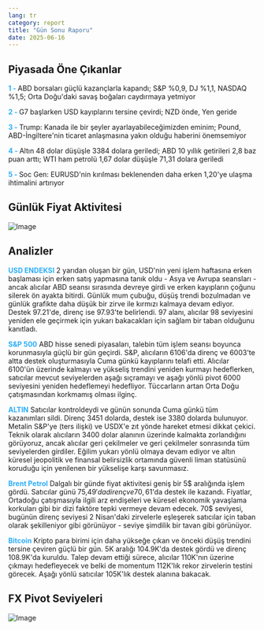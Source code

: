 ```yaml
---
lang: tr
category: report
title: "Gün Sonu Raporu"
date: 2025-06-16
---
```



<h2>Piyasada Öne Çıkanlar</h2>
<strong style="color: #2caef7;">1 - </strong> ABD borsaları güçlü kazançlarla kapandı; S&P %0,9, DJ %1,1, NASDAQ %1,5; Orta Doğu'daki savaş boğaları caydırmaya yetmiyor

<strong style="color: #2caef7;">2 - </strong> G7 başlarken USD kayıplarını tersine çevirdi; NZD önde, Yen geride

<strong style="color: #2caef7;">3 - </strong> Trump: Kanada ile bir şeyler ayarlayabileceğimizden eminim; Pound, ABD-İngiltere'nin ticaret anlaşmasına yakın olduğu haberini önemsemiyor


<strong style="color: #2caef7;">4 - </strong> Altın 48 dolar düşüşle 3384 dolara geriledi; ABD 10 yıllık getirileri 2,8 baz puan arttı; WTI ham petrolü 1,67 dolar düşüşle 71,31 dolara geriledi

<strong style="color: #2caef7;">5 - </strong> Soc Gen: EURUSD'nin kırılması beklenenden daha erken 1,20'ye ulaşma ihtimalini artırıyor




<h2>Günlük Fiyat Aktivitesi</h2>
<img src="https://markleighedu.github.io/img/Jun-2025/16-Jun-2025/price.jpg" alt="Image"/>

<h2>Analizler</h2>
<strong style="color: #2caef7;">USD ENDEKSI</strong> 2 yarıdan oluşan bir gün, USD'nin yeni işlem haftasına erken başlaması için erken satış yapmasına tanık oldu - Asya ve Avrupa seansları - ancak alıcılar ABD seansı sırasında devreye girdi ve erken kayıpların çoğunu silerek ön ayakta bitirdi. Günlük mum çubuğu, düşüş trendi bozulmadan ve günlük grafikte daha düşük bir zirve ile kırmızı kalmaya devam ediyor. Destek 97.21'de, direnç ise 97.93'te belirlendi. 97 alanı, alıcılar 98 seviyesini yeniden ele geçirmek için yukarı bakacakları için sağlam bir taban olduğunu kanıtladı.

<strong style="color: #2caef7;">S&P 500</strong> ABD hisse senedi piyasaları, talebin tüm işlem seansı boyunca korunmasıyla güçlü bir gün geçirdi. S&P, alıcıların 6106'da direnç ve 6003'te altta destek oluşturmasıyla Cuma günkü kayıplarını telafi etti. Alıcılar 6100'ün üzerinde kalmayı ve yükseliş trendini yeniden kurmayı hedeflerken, satıcılar mevcut seviyelerden aşağı sıçramayı ve aşağı yönlü pivot 6000 seviyesini yeniden hedeflemeyi hedefliyor. Tüccarların artan Orta Doğu çatışmasından korkmamış olması ilginç.

<strong style="color: #2caef7;">ALTIN</strong> Satıcılar kontroldeydi ve günün sonunda Cuma günkü tüm kazanımları sildi. Direnç 3451 dolarda, destek ise 3380 dolarda bulunuyor. Metalin S&P'ye (ters ilişki) ve USDX'e zıt yönde hareket etmesi dikkat çekici. Teknik olarak alıcıların 3400 dolar alanının üzerinde kalmakta zorlandığını görüyoruz, ancak alıcılar geri çekilmeler ve geri çekilmeler sonrasında tüm seviyelerden girdiler. Eğilim yukarı yönlü olmaya devam ediyor ve altın küresel jeopolitik ve finansal belirsizlik ortamında güvenli liman statüsünü koruduğu için yenilenen bir yükselişe karşı savunmasız.

<strong style="color: #2caef7;">Brent Petrol</strong> Dalgalı bir günde fiyat aktivitesi geniş bir 5$ aralığında işlem gördü. Satıcılar günü 75,49$'da direnç ve 70,61$'da destek ile kazandı. Fiyatlar, Ortadoğu çatışmasıyla ilgili arz endişeleri ve küresel ekonomik yavaşlama korkuları gibi bir dizi faktöre tepki vermeye devam edecek. 70$ seviyesi, bugünün direnç seviyesi 2 Nisan'daki zirvelerle eşleşerek satıcılar için taban olarak şekilleniyor gibi görünüyor - seviye şimdilik bir tavan gibi görünüyor.

<strong style="color: #2caef7;">Bitcoin</strong> Kripto para birimi için daha yükseğe çıkan ve önceki düşüş trendini tersine çeviren güçlü bir gün. 5K aralığı 104.9K'da destek gördü ve direnç 108.9K'da kuruldu. Talep devam ettiği sürece, alıcılar 110K'nın üzerine çıkmayı hedefleyecek ve belki de momentum 112K'lık rekor zirvelerin testini görecek. Aşağı yönlü satıcılar 105K'lık destek alanına bakacak.



<h2>FX Pivot Seviyeleri</h2>
<img src="https://markleighedu.github.io/img/Jun-2025/16-Jun-2025/pivot.jpg" alt="Image"/>